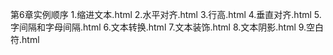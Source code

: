 第6章实例顺序
1.缩进文本.html
2.水平对齐.html
3.行高.html
4.垂直对齐.html
5.字间隔和字母间隔.html
6.文本转换.html
7.文本装饰.html
8.文本阴影.html
9.空白符.html
